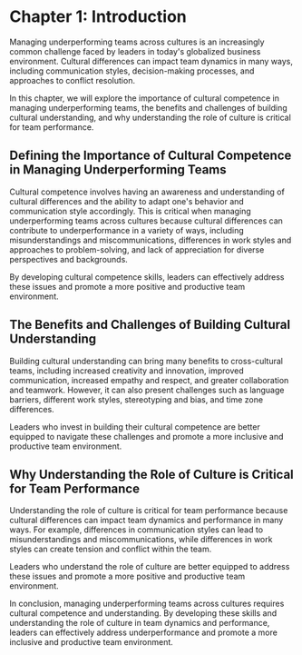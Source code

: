 Chapter 1: Introduction
=======================

Managing underperforming teams across cultures is an increasingly common challenge faced by leaders in today's globalized business environment. Cultural differences can impact team dynamics in many ways, including communication styles, decision-making processes, and approaches to conflict resolution.

In this chapter, we will explore the importance of cultural competence in managing underperforming teams, the benefits and challenges of building cultural understanding, and why understanding the role of culture is critical for team performance.

Defining the Importance of Cultural Competence in Managing Underperforming Teams
--------------------------------------------------------------------------------

Cultural competence involves having an awareness and understanding of cultural differences and the ability to adapt one's behavior and communication style accordingly. This is critical when managing underperforming teams across cultures because cultural differences can contribute to underperformance in a variety of ways, including misunderstandings and miscommunications, differences in work styles and approaches to problem-solving, and lack of appreciation for diverse perspectives and backgrounds.

By developing cultural competence skills, leaders can effectively address these issues and promote a more positive and productive team environment.

The Benefits and Challenges of Building Cultural Understanding
--------------------------------------------------------------

Building cultural understanding can bring many benefits to cross-cultural teams, including increased creativity and innovation, improved communication, increased empathy and respect, and greater collaboration and teamwork. However, it can also present challenges such as language barriers, different work styles, stereotyping and bias, and time zone differences.

Leaders who invest in building their cultural competence are better equipped to navigate these challenges and promote a more inclusive and productive team environment.

Why Understanding the Role of Culture is Critical for Team Performance
----------------------------------------------------------------------

Understanding the role of culture is critical for team performance because cultural differences can impact team dynamics and performance in many ways. For example, differences in communication styles can lead to misunderstandings and miscommunications, while differences in work styles can create tension and conflict within the team.

Leaders who understand the role of culture are better equipped to address these issues and promote a more positive and productive team environment.

In conclusion, managing underperforming teams across cultures requires cultural competence and understanding. By developing these skills and understanding the role of culture in team dynamics and performance, leaders can effectively address underperformance and promote a more inclusive and productive team environment.
